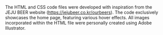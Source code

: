 The HTML and CSS code files were developed with inspiration from the JEJU BEER website (https://jejubeer.co.kr/ourbeers). 
The code exclusively showcases the home page, featuring various hover effects. 
All images incorporated within the HTML file were personally created using Adobe Illustrator.
